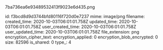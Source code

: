 7ba736ea6e93489532413f9023e6d435.png

id: f3bcd8d9d3744bfd80116f720d0e7237
mime: image/png
filename: 
created_time: 2020-10-03T06:01:01.758Z
updated_time: 2020-10-03T06:01:01.758Z
user_created_time: 2020-10-03T06:01:01.758Z
user_updated_time: 2020-10-03T06:01:01.758Z
file_extension: png
encryption_cipher_text: 
encryption_applied: 0
encryption_blob_encrypted: 0
size: 82596
is_shared: 0
type_: 4